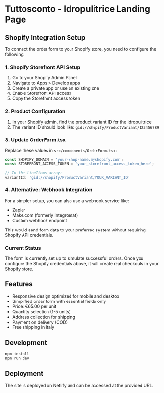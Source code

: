 # Tuttosconto - Idropulitrice Landing Page

## Shopify Integration Setup

To connect the order form to your Shopify store, you need to configure the following:

### 1. Shopify Storefront API Setup

1. Go to your Shopify Admin Panel
2. Navigate to Apps > Develop apps
3. Create a private app or use an existing one
4. Enable Storefront API access
5. Copy the Storefront access token

### 2. Product Configuration

1. In your Shopify admin, find the product variant ID for the idropulitrice
2. The variant ID should look like: `gid://shopify/ProductVariant/123456789`

### 3. Update OrderForm.tsx

Replace these values in `src/components/OrderForm.tsx`:

```javascript
const SHOPIFY_DOMAIN = 'your-shop-name.myshopify.com';
const STOREFRONT_ACCESS_TOKEN = 'your_storefront_access_token_here';

// In the lineItems array:
variantId: 'gid://shopify/ProductVariant/YOUR_VARIANT_ID'
```

### 4. Alternative: Webhook Integration

For a simpler setup, you can also use a webhook service like:
- Zapier
- Make.com (formerly Integromat)
- Custom webhook endpoint

This would send form data to your preferred system without requiring Shopify API credentials.

### Current Status

The form is currently set up to simulate successful orders. Once you configure the Shopify credentials above, it will create real checkouts in your Shopify store.

## Features

- Responsive design optimized for mobile and desktop
- Simplified order form with essential fields only
- Price: €65.00 per unit
- Quantity selection (1-5 units)
- Address collection for shipping
- Payment on delivery (COD)
- Free shipping in Italy

## Development

```bash
npm install
npm run dev
```

## Deployment

The site is deployed on Netlify and can be accessed at the provided URL.
